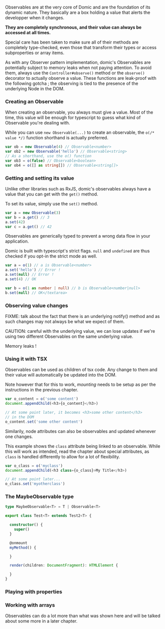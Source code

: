 
Observables are at the very core of Domic and are the foundation
of its dynamic nature. They basically are a box holding a value
that alerts the developper when it changes.

**They are completely synchronous, and their value can always be accessed at all times.**

Special care has been taken to make sure all of their methods
are completely type-checked, even those
that transform their types or access subproperties or array
items.

As with any Observer pattern implementation, domic's Observables
are potentially subject to memory leaks when not paying attention.
To avoid them, always use the `Controller#observe()`
method or the `observe()` decorator to actually observe
a value. These functions are leak-proof with the following gotcha ;
the observing is tied to the presence of the underlying Node in
the DOM.


### Creating an Observable

<div class='row'><div>
When creating an observable, you always must give a value. Most of the
time, this value will be enough for typescript to guess what kind of
Observable you're dealing with.

While you can use `new Observable(...)` to create an observable,
the `o(/* value */)` function shorthand is actually preferred.
</div>

```typescript
var ob = new Observable(4) // Observable<number>
var ob2 = new Observable('hello') // Observable<string>
// As a shorthand, use the o() function
var ob3 = o(false) // Observable<boolean>
var ob4 = o([] as string[]) // Observable<string[]>
```
</div>

### Getting and setting its value

<div class='row'><div>
Unlike other libraries such as RxJS, domic's observables always
have a value that you can get with the <code>get()</code> method.

To set its value, simply use the <code>set()</code> method.
</div>

```typescript
var a = new Observable(3)
var b = a.get() // 3
a.set(42)
var c = a.get() // 42
```
</div>

<div class='row'><div>
Observables are generically typed to prevent a wrong data flow in your application.

Domic is built with typescript's strict flags. <code>null</code> and <code>undefined</code>
are thus checked if you opt-in the strict mode as well.
</div>

```typescript
var a = o(1) // a is Observable<number>
a.set('hello') // Error !
a.set(null) // Error !
a.set(4) // OK

var b = o(1 as number | null) // b is Observable<number|null>
b.set(null) // OK</textarea>
```
</div>

### Observing value changes

FIXME: talk about the fact that there is an underlying notify()
method and as such changes may not always be what we expect of them.

CAUTION: careful with the underlying value, we can lose updates
if we're using two different Observables on the same underlying value.

Memory leaks !

### Using it with TSX

<div class='row'><div>
Observables can be used as children of tsx code. Any change to them
and their value will automatically be updated into the DOM.

Note however that for this to work, <em>mounting</em> needs to be setup
as per the instructions in the previous chapter.
</div>

```typescript
var o_content = o('some content')
document.appendChild(<h3>{o_content}</h3>)

// At some point later, it becomes <h3>some other content</h3>
// in the DOM
o_content.set('some other content')
```
</div>


<div class='row'><div>
Similarily, node attributes can also be observables and updated
whenever one changes.

This example shows the `class` attribute being linked to an observable.
While this will work as intended, read the chapter about special attributes, as `class` is handled differently to allow for
a lot of flexibility.
</div>

```typescript
var o_class = o('myclass')
document.appendChild(<h3 class={o_class}>My Title</h3>)

// At some point later...
o_class.set('myotherclass')
```
</div>

### The MaybeObservable type

```typescript
type MaybeObservable<T> = T | Observable<T>

export class Test<T> extends Test2<T> {

  constructor() {
    super()
  }

  @onmount
  myMethod() {

  }

  render(children: DocumentFragment): HTMLElement {

  }
}
```

### Playing with properties

### Working with arrays

Observables can do a lot more than what was shown here and will be talked about some more in a later chapter.